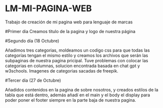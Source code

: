 # LM-MI-PAGINA-WEB
Trabajo de creación de mi pagina web para lenguaje de marcas

#Primer dia 
Creamos titulo de la pagina y logo de nuestra página

#Segundo día (18 Octubre)

Añadimos tres categorias, moldeamos un codigo css para que todas las categorías tengan el mismo estilo 
y creamos los archivos que serán las subpaginas de nuestra pagina pricipal.
Tuve problemas con colocar las categorias en columnas, solucion encontrada basada en chat gpt y w3schools.
Imagenes de categorias sacadas de freepik.

#Tercer dia (27 de Octubre)

Añadidos contenidos en la pagina de sobre nosotros, y creados estilos de la tabla que está dentro, además añadí en el main y el body el display para poder poner el footer siempre en la parte baja de nuestra pagina.